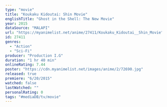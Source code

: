 ```yaml
---
type: "movie"
title: "Koukaku Kidoutai: Shin Movie"
englishTitle: "Ghost in the Shell: The New Movie"
year: 2015
dataSource: "MALAPI"
url: "https://myanimelist.net/anime/27411/Koukaku_Kidoutai__Shin_Movie"
id: 27411
genres: 
  - "Action"
  - "Sci-Fi"
producer: "Production I.G"
duration: "1 hr 40 min"
onlineRating: 7.44
poster: "https://cdn.myanimelist.net/images/anime/2/72690.jpg"
released: true
premiere: "6/20/2015"
watched: false
lastWatched: ""
personalRating: 0
tags: "#mediaDB/tv/movie"
---
```

